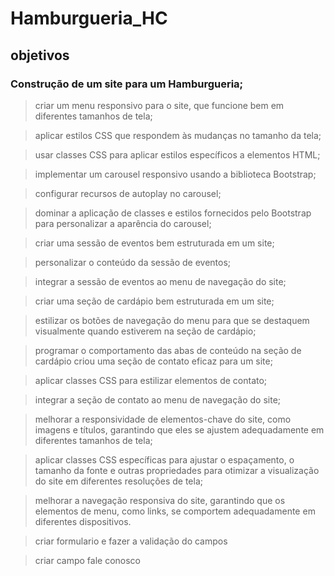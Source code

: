 # Hamburgueria_HC

## objetivos

### Construção de um site para um Hamburgueria;

> criar um menu responsivo para o site, que funcione bem em diferentes tamanhos de tela;

> aplicar estilos CSS que respondem às mudanças no tamanho da tela;

> usar classes CSS para aplicar estilos específicos a elementos HTML;

> implementar um carousel responsivo usando a biblioteca Bootstrap;

> configurar recursos de autoplay no carousel;

> dominar a aplicação de classes e estilos fornecidos pelo Bootstrap
para personalizar a aparência do carousel;

>criar uma sessão de eventos bem estruturada em um site;

> personalizar o conteúdo da sessão de eventos;

> integrar a sessão de eventos ao menu de navegação do site;

> criar uma seção de cardápio bem estruturada em um site;

> estilizar os botões de navegação do menu para que se destaquem visualmente quando estiverem na seção de cardápio;

> programar o comportamento das abas de conteúdo na seção de cardápio criou uma seção de contato eficaz para um site;

> aplicar classes CSS para estilizar elementos de contato;

> integrar a seção de contato ao menu de navegação do site;

> melhorar a responsividade de elementos-chave do site, como imagens e títulos, garantindo que eles se ajustem adequadamente em diferentes tamanhos de tela;

> aplicar classes CSS específicas para ajustar o espaçamento, o tamanho da fonte e outras propriedades para otimizar a visualização do site em diferentes resoluções de tela;

> melhorar a navegação responsiva do site, garantindo que os elementos de menu, como links, se comportem adequadamente em diferentes dispositivos.

> criar formulario e fazer a validação do campos

> criar campo fale conosco
